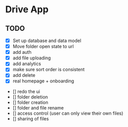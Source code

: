# Drive App

## TODO

- [x] Set up database and data model
- [x] Move folder open state to url
- [x] add auth
- [x] add file uploading
- [x] add analytics
- [x] make sure sort order is consistent
- [x] add delete
- [x] real homepage + onboarding
- [] redo the ui
- [] folder deletion
- [] folder creation
- [] folder and file rename
- [] access control (user can only view their own files)
- [] sharing of files
